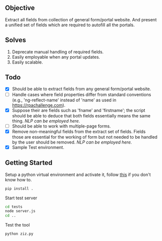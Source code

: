 ## Objective
Extract all fields from collection of general form/portal website. And present a unified set of fields which are required to autofill all the portals.

## Solves
1. Deprecate manual handling of required fields.
2. Easily employable when any portal updates.
3. Easily scalable.

## Todo
- [x] Should be able to extract fields from any general form/portal website.
- [ ] Handle cases where field properties differ from standard conventions (e.g., 'ng-reflect-name' instead of 'name' as used in https://rpachallenge.com).
- [x] Suppose their are fields such as 'fname' and 'firstname'; the script should be able to deduce that both fields essentially means the same thing. *NLP can be employed here.*
- [ ] Should be able to work with multiple-page forms.
- [x] Remove non-meaningful fields from the extract set of fields. Fields those are essential for the working of form but not needed to be handled by the user should be removed. *NLP can be employed here.*
- [x] Sample Test environment.

## Getting Started
Setup a python virtual environment and activate it, follow [this](https://docs.python.org/3/library/venv.html) if you don't know how to.
```bash
pip install .
```
Start test server
```bash
cd tests
node server.js
cd ..
```
Test the tool
```bash
python ziz.py
```
